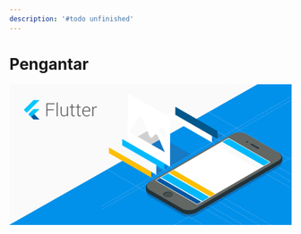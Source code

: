 ```yaml
---
description: '#todo unfinished'
---
```


# Pengantar

![](.gitbook/assets/design-and-develop-very-cool-looking-app-in-flutter.png)

